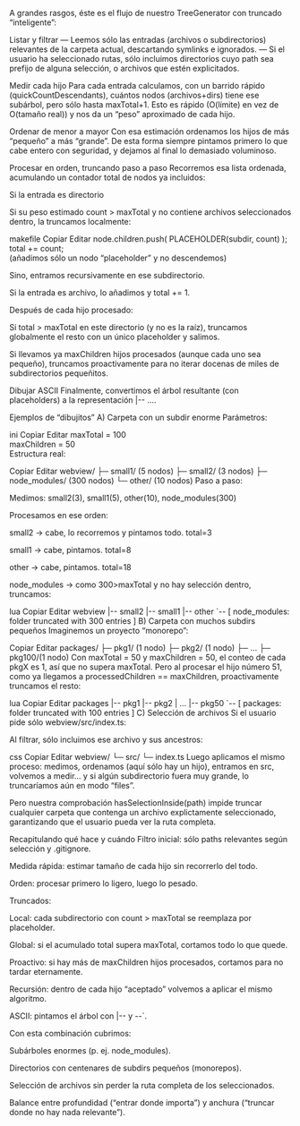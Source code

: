 A grandes rasgos, éste es el flujo de nuestro TreeGenerator con truncado “inteligente”:

Listar y filtrar
— Leemos sólo las entradas (archivos o subdirectorios) relevantes de la carpeta actual, descartando symlinks e ignorados.
— Si el usuario ha seleccionado rutas, sólo incluimos directorios cuyo path sea prefijo de alguna selección, o archivos que estén explicitados.

Medir cada hijo
Para cada entrada calculamos, con un barrido rápido (quickCountDescendants), cuántos nodos (archivos+dirs) tiene ese subárbol, pero sólo hasta maxTotal+1.
Esto es rápido (O(límite) en vez de O(tamaño real)) y nos da un “peso” aproximado de cada hijo.

Ordenar de menor a mayor
Con esa estimación ordenamos los hijos de más “pequeño” a más “grande”.
De esta forma siempre pintamos primero lo que cabe entero con seguridad, y dejamos al final lo demasiado volumin­oso.

Procesar en orden, truncando paso a paso
Recorremos esa lista ordenada, acumulando un contador total de nodos ya incluidos:

Si la entrada es directorio

Si su peso estimado count > maxTotal y no contiene archivos seleccionados dentro, la truncamos localmente:

makefile
Copiar
Editar
node.children.push(
  PLACEHOLDER(subdir, count)
);  
total += count;  
(añadimos sólo un nodo “placeholder” y no descendemos)

Sino, entramos recursivamente en ese subdirectorio.

Si la entrada es archivo, lo añadimos y total += 1.

Después de cada hijo procesado:

Si total > maxTotal en este directorio (y no es la raíz), truncamos globalmente el resto con un único placeholder y salimos.

Si llevamos ya maxChildren hijos procesados (aunque cada uno sea pequeño), truncamos proactivamente para no iterar docenas de miles de subdirectorios pequeñitos.

Dibujar ASCII
Finalmente, convertimos el árbol resultante (con placeholders) a la representación |-- ….

Ejemplos de “dibujitos”
A) Carpeta con un subdir enorme
Parámetros:

ini
Copiar
Editar
maxTotal = 100  
maxChildren = 50  
Estructura real:

Copiar
Editar
webview/
  ├─ small1/         (5 nodos)
  ├─ small2/         (3 nodos)
  ├─ node_modules/   (300 nodos)
  └─ other/          (10 nodos)
Paso a paso:

Medimos: small2(3), small1(5), other(10), node_modules(300)

Procesamos en ese orden:

small2 → cabe, lo recorremos y pintamos todo. total=3

small1 → cabe, pintamos. total=8

other → cabe, pintamos. total=18

node_modules → como 300>maxTotal y no hay selección dentro, truncamos:

lua
Copiar
Editar
webview
|-- small2
|-- small1
|-- other
`-- [ node_modules: folder truncated with 300 entries ]
B) Carpeta con muchos subdirs pequeños
Imaginemos un proyecto “monorepo”:

Copiar
Editar
packages/
  ├─ pkg1/   (1 nodo)
  ├─ pkg2/   (1 nodo)
  ├─ …
  ├─ pkg100/(1 nodo)
Con maxTotal = 50 y maxChildren = 50, el conteo de cada pkgX es 1, así que no supera maxTotal.
Pero al procesar el hijo número 51, como ya llegamos a processedChildren == maxChildren, proactivamente truncamos el resto:

lua
Copiar
Editar
packages
|-- pkg1
|-- pkg2
|   …
|-- pkg50
`-- [ packages: folder truncated with 100 entries ]
C) Selección de archivos
Si el usuario pide sólo webview/src/index.ts:

Al filtrar, sólo incluimos ese archivo y sus ancestros:

css
Copiar
Editar
webview/
└─ src/
   └─ index.ts
Luego aplicamos el mismo proceso: medimos, ordenamos (aquí sólo hay un hijo), entramos en src, volvemos a medir… y si algún subdirectorio fuera muy grande, lo truncaríamos aún en modo “files”.

Pero nuestra comprobación hasSelectionInside(path) impide truncar cualquier carpeta que contenga un archivo explictamente seleccionado, garantizando que el usuario pueda ver la ruta completa.

Recapitulando qué hace y cuándo
Filtro inicial: sólo paths relevantes según selección y .gitignore.

Medida rápida: estimar tamaño de cada hijo sin recorrerlo del todo.

Orden: procesar primero lo ligero, luego lo pesado.

Truncados:

Local: cada subdirectorio con count > maxTotal se reemplaza por placeholder.

Global: si el acumulado total supera maxTotal, cortamos todo lo que quede.

Proactivo: si hay más de maxChildren hijos procesados, cortamos para no tardar eternamente.

Recursión: dentro de cada hijo “aceptado” volvemos a aplicar el mismo algoritmo.

ASCII: pintamos el árbol con |-- y \--`.

Con esta combinación cubrimos:

Subárboles enormes (p. ej. node_modules).

Directorios con centenares de subdirs pequeños (monorepos).

Selección de archivos sin perder la ruta completa de los seleccionados.

Balance entre profundidad (“entrar donde importa”) y anchura (“truncar donde no hay nada relevante”).
